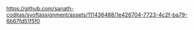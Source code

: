 


https://github.com/sanath-coditas/syoftassignment/assets/111436488/1e426704-7723-4c2f-ba79-6b67fd51f5f0

